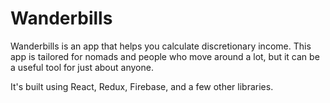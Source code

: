# Wanderbills

Wanderbills is an app that helps you calculate discretionary income. This app is tailored for nomads and people who move around a lot, but it can be a useful tool for just about anyone. 

It's built using React, Redux, Firebase, and a few other libraries. 